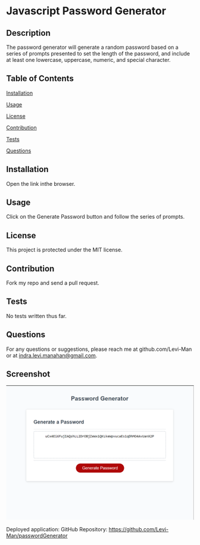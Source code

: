 
# Javascript Password Generator

## Description
The password generator will generate a random password based on a series of prompts presented to set the length of the password, and include at least one lowercase, uppercase, numeric, and special character.

## Table of Contents

[Installation](#installation)

[Usage](#usage)

[License](#license)

[Contribution](#contribution)

[Tests](#tests)

[Questions](#questions)

## Installation
Open the link inthe browser.

## Usage
Click on the Generate Password button and follow the series of prompts.

## License
This project is protected under the MIT license.

## Contribution
Fork my repo and send a pull request.

## Tests
No tests written thus far.

## Questions
For any questions or suggestions, please reach me at github.com/Levi-Man or at indra.levi.manahan@gmail.com.

## Screenshot
<img src="./Assets/Screenshot 2024-01-23 155241.png" alt="Screenshot of application">

Deployed application: 
GitHub Repository: https://github.com/Levi-Man/passwordGenerator